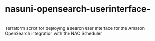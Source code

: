 # nasuni-opensearch-userinterface-
#
Terraform script for deploying a search user interface for the Amazon OpenSearch integration with the NAC Scheduler
